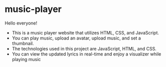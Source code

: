# music-player
Hello everyone!

- This is a music player website that utilizes HTML, CSS, and JavaScript.
- You can play music, upload an avatar, upload music, and set a thumbnail.
- The technologies used in this project are JavaScript, HTML, and CSS.
- You can view the updated lyrics in real-time and enjoy a visualizer while playing music
